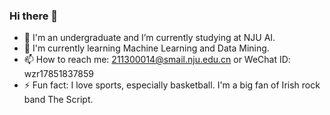 ### Hi there 👋

- 🔭 I'm an undergraduate and I’m currently studying at NJU AI.
- 🌱 I'm currently learning Machine Learning and Data Mining.
- 📫 How to reach me: 211300014@smail.nju.edu.cn or WeChat ID: wzr17851837859
- ⚡ Fun fact: I love sports, especially basketball. I'm a big fan of Irish rock band The Script.

